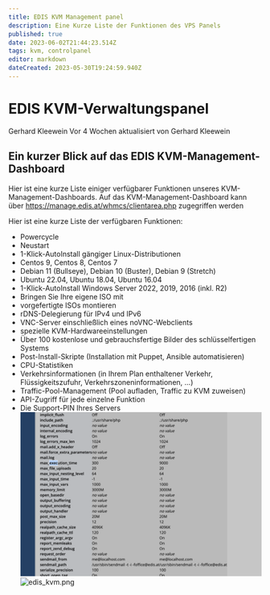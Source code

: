 ```yaml
---
title: EDIS KVM Management panel
description: Eine Kurze Liste der Funktionen des VPS Panels
published: true
date: 2023-06-02T21:44:23.514Z
tags: kvm, controlpanel
editor: markdown
dateCreated: 2023-05-30T19:24:59.940Z
---
```


# EDIS KVM-Verwaltungspanel
Gerhard Kleewein Vor 4 Wochen aktualisiert von Gerhard Kleewein

## Ein kurzer Blick auf das EDIS KVM-Management-Dashboard
Hier ist eine kurze Liste einiger verfügbarer Funktionen unseres KVM-Management-Dashboards. Auf das KVM-Management-Dashboard kann über https://manage.edis.at/whmcs/clientarea.php zugegriffen werden

Hier ist eine kurze Liste der verfügbaren Funktionen:

- Powercycle
- Neustart
- 1-Klick-AutoInstall gängiger Linux-Distributionen
- Centos 9, Centos 8, Centos 7
- Debian 11 (Bullseye), Debian 10 (Buster), Debian 9 (Stretch)
- Ubuntu 22.04, Ubuntu 18.04, Ubuntu 16.04
- 1-Klick-AutoInstall Windows Server 2022, 2019, 2016 (inkl. R2)
- Bringen Sie Ihre eigene ISO mit
- vorgefertigte ISOs montieren
- rDNS-Delegierung für IPv4 und IPv6
- VNC-Server einschließlich eines noVNC-Webclients
- spezielle KVM-Hardwareeinstellungen
- Über 100 kostenlose und gebrauchsfertige Bilder des schlüsselfertigen Systems
- Post-Install-Skripte (Installation mit Puppet, Ansible automatisieren)
- CPU-Statistiken
- Verkehrsinformationen (in Ihrem Plan enthaltener Verkehr, Flüssigkeitszufuhr, Verkehrszoneninformationen, ...)
- Traffic-Pool-Management (Pool aufladen, Traffic zu KVM zuweisen)
- API-Zugriff für jede einzelne Funktion
- Die Support-PIN Ihres Servers
![bildschirm­foto_2023-06-02_um_10.42.14.png](/bildschirm­foto_2023-06-02_um_10.42.14.png)
![edis_kvm.png](/edis_kvm.png)